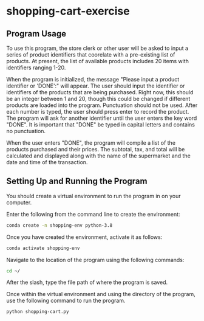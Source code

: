 # shopping-cart-exercise

## Program Usage

To use this program, the store clerk or other user will be asked to input a series of product identifiers that coorelate with a pre-existing list of products.  At present, the list of available products includes 20 items with identifiers ranging 1-20.

When the program is initialized, the message "Please input a product identifier or 'DONE':" will appear.  The user should input the identifier or identifiers of the products that are being purchased.  Right now, this should be an integer between  1 and 20, though this could be changed if different products are loaded into the program.  Punctuation should not be used.  After each number is typed, the user should press enter to record the product.  The program will ask for another identifier until the user enters the key word "DONE".  It is important that "DONE" be typed in capital letters and contains no punctuation.  

When the user enters "DONE", the program will compile a list of the products purchased and their prices.  The subtotal, tax, and total will be calculated and displayed along with the name of the supermarket and the date and time of the transaction.  

## Setting Up and Running the Program

You should create a virtual environment to run the program in on your computer.

Enter the following from the command line to create the environment:

``` sh
conda create -n shopping-env python-3.8
```

Once you have created the environment, activate it as follows:

```sh
conda activate shopping-env
```

Navigate to the location of the program using the following commands:

```sh
cd ~/
```
After the slash, type the file path of where the program is saved.


Once within the virtual environment and using the directory of the program, use the following command to run the program.

```sh
python shopping-cart.py
```
